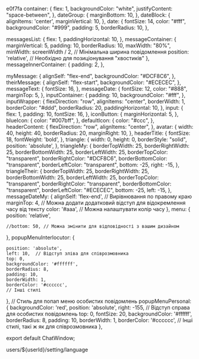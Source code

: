 e0f7fa
container: {
    flex: 1,
    backgroundColor: "white",
    justifyContent: "space-between",
  },
  dateGroup: {
    marginBottom: 10,
  },
  dateBlock: {
    alignItems: 'center',
    marginVertical: 10,
  },
  date: {
    fontSize: 14,
    color: "#fff",
    backgroundColor: "#999",
    padding: 5,
    borderRadius: 10,
  },

  messagesList: {
    flex: 1,
    paddingHorizontal: 10,
  },
  messageContainer: {
    marginVertical: 5,
    padding: 10,
    borderRadius: 10,
    maxWidth: "80%",
    minWidth: screenWidth / 2, // Мінімальна ширина повідомлення
    position: 'relative', // Необхідно для позиціонування "хвостиків"
  },
  messageInnerContainer: {
    padding: 2,
  },

  myMessage: {
    alignSelf: "flex-end",
    backgroundColor: "#DCF8C6",
  },
  theirMessage: {
    alignSelf: "flex-start",
    backgroundColor: "#ECECEC",
  },
  messageText: {
    fontSize: 16,
  },
  messageDate: {
    fontSize: 12,
    color: "#888",
    marginTop: 5,
  },
  inputContainer: {
    padding: 10,
    backgroundColor: "#fff",
  },
  inputWrapper: {
    flexDirection: "row",
    alignItems: "center",
    borderWidth: 1,
    borderColor: "#ddd",
    borderRadius: 20,
    paddingHorizontal: 10,
  },
  input: {
    flex: 1,
    padding: 10,
    fontSize: 16,
  },
  iconButton: {
    marginHorizontal: 5,
  },
  blueIcon: {
    color: "#007bff",
  },
  defaultIcon: {
    color: "#ccc",
  },
  headerContent: {
    flexDirection: "row",
    alignItems: "center",
  },
  avatar: {
    width: 40,
    height: 40,
    borderRadius: 20,
    marginRight: 10,
  },
  headerTitle: {
    fontSize: 18,
    fontWeight: 'bold',
  },
  triangle: {
    width: 0,
    height: 0,
    borderStyle: "solid",
    position: 'absolute',
  },
  triangleMy: {
    borderTopWidth: 25,
    borderRightWidth: 25,
    borderBottomWidth: 25,
    borderLeftWidth: 25,
    borderTopColor: "transparent",
    borderRightColor: "#DCF8C6",
    borderBottomColor: "transparent",
    borderLeftColor: "transparent",
    bottom: -25,
    right: -15,
  },
  triangleTheir: {
    borderTopWidth: 25,
    borderRightWidth: 25,
    borderBottomWidth: 25,
    borderLeftWidth: 25,
    borderTopColor: "transparent",
    borderRightColor: "transparent",
    borderBottomColor: "transparent",
    borderLeftColor: "#ECECEC",
    bottom: -25,
    left: -15,
  },
  messageDateMy: {
    alignSelf: 'flex-end', // Вирівнювання по правому краю
    marginTop: 4, // Можна додати додатковий відступ для відокремлення часу від тексту
    color: '#aaa', // Можна налаштувати колір часу
  },
  menu: {
    position: 'relative',
    
    //bottom: 50, // Можна змінити для відповідності з вашим дизайном
    
  },
  popupMenuInterlocutor: {
    
    position: 'absolute',
    left: 10,  // Відступ зліва для співрозмовника
    top: 0,
    backgroundColor: '#ffffff',
    borderRadius: 8,
    padding: 10,
    borderWidth: 1,
    borderColor: '#cccccc',
    // Інші стилі
  },
  // Стиль для попап меню особистих повідомлень
  popupMenuPersonal: {
    backgroundColor:  'red',
    position: 'absolute',
    right: -155,  // Відступ справа для особистих повідомлень
    top: 0,
    fontSize: 20,
    backgroundColor: '#ffffff',
    borderRadius: 8,
    padding: 10,
    borderWidth: 1,
    borderColor: '#cccccc',
    // Інші стилі, такі ж як для співрозмовника
  },

export default ChatWindow;



  users/${userId}/setting/language